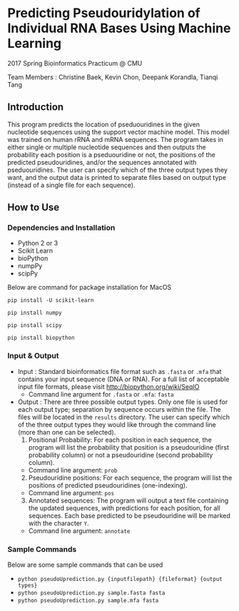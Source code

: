 # Predicting Pseudouridylation of Individual RNA Bases Using Machine Learning
2017 Spring Bioinformatics Practicum @ CMU

Team Members : Christine Baek, Kevin Chon, Deepank Korandla, Tianqi Tang



## Introduction

This program predicts the location of pseduouridines in the given nucleotide
sequences using the support vector machine model. This model was trained on
human rRNA and mRNA sequences. The program takes in either single or multiple
nucleotide sequences and then outputs the probability each position is a
pseduouridine or not, the positions of the predicted pseudouridines, and/or the
sequences annotated with pseduouridines. The user can specify which of the three
output types they want, and the output data is printed to separate files based
on output type (instead of a single file for each sequence).



## How to Use

### Dependencies and Installation

- Python 2 or 3
- Scikit Learn
- bioPython
- numpPy
- scipPy


Below are command for package installation for MacOS

`pip install -U scikit-learn`

`pip install numpy`

`pip install scipy`

`pip install biopython`



### Input & Output

- Input : Standard bioinformatics file format such as `.fasta` or `.mfa` that contains your input sequence (DNA or RNA). For a full list of acceptable input file formats, please visit http://biopython.org/wiki/SeqIO
  * Command line argument for `.fasta` or `.mfa`: `fasta`
- Output : There are three possible output types. Only one file is used for each output type; separation by sequence occurs within the file. The files will be located in the `results` directory. The user can specify which of the three output types they would like through the command line (more than one can be selected).
  1. Positional Probability: For each position in each sequence, the program will list the probability that position is a pseudouridine (first probability column) or not a pseudouridine (second probability column).
    * Command line argument: `prob`
  2. Pseudouridine positions: For each sequence, the program will list the positions of predicted pseudouridines (one-indexing).
    * Command line argument: `pos`
  3. Annotated sequences: The program will output a text file containing the updated sequences, with predictions for each position, for all sequences. Each base predicted to be pseudouridine will be marked with the character `Y`.
    * Command line argument: `annotate`

### Sample Commands

Below are some sample commands that can be used

- `python pseudoUprediction.py {inputfilepath} {fileformat} {output types}`
- `python pseudoUprediction.py sample.fasta fasta`
- `python pseudoUprediction.py sample.mfa fasta`
